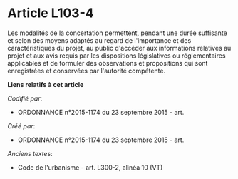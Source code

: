 # Article L103-4

Les modalités de la concertation permettent, pendant une durée suffisante et selon des moyens adaptés au regard de
l'importance et des caractéristiques du projet, au public d'accéder aux informations relatives au projet et aux avis requis
par les dispositions législatives ou réglementaires applicables et de formuler des observations et propositions qui sont
enregistrées et conservées par l'autorité compétente.

**Liens relatifs à cet article**

_Codifié par_:

  - ORDONNANCE n°2015-1174 du 23 septembre 2015 - art.

_Créé par_:

  - ORDONNANCE n°2015-1174 du 23 septembre 2015 - art.

_Anciens textes_:

  - Code de l'urbanisme - art. L300-2, alinéa 10 (VT)
